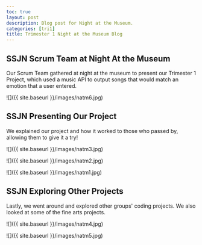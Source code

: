 ```yaml
---
toc: true
layout: post
description: Blog post for Night at the Museum.
categories: [tri1]
title: Trimester 1 Night at the Museum Blog
---
```


## SSJN Scrum Team at Night At the Museum

Our Scrum Team gathered at night at the museum to present our Trimester 1 Project, which used a music API to output songs that would match an emotion that a user entered.

![]({{ site.baseurl }}/images/natm6.jpg)

## SSJN Presenting Our Project

We explained our project and how it worked to those who passed by, allowing them to give it a try!

![]({{ site.baseurl }}/images/natm3.jpg)

![]({{ site.baseurl }}/images/natm2.jpg)

![]({{ site.baseurl }}/images/natm1.jpg)

## SSJN Exploring Other Projects

Lastly, we went around and explored other groups' coding projects. We also looked at some of the fine arts projects.

![]({{ site.baseurl }}/images/natm4.jpg)

![]({{ site.baseurl }}/images/natm5.jpg)

